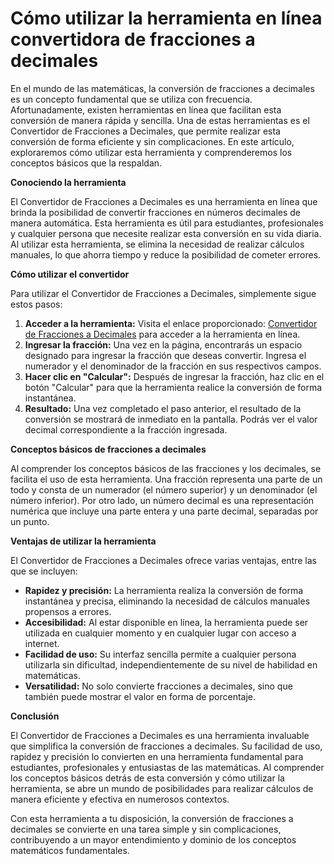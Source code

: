 Cómo utilizar la herramienta en línea convertidora de fracciones a decimales
============================================================================

En el mundo de las matemáticas, la conversión de fracciones a decimales es un concepto fundamental que se utiliza con frecuencia. Afortunadamente, existen herramientas en línea que facilitan esta conversión de manera rápida y sencilla. Una de estas herramientas es el Convertidor de Fracciones a Decimales, que permite realizar esta conversión de forma eficiente y sin complicaciones. En este artículo, exploraremos cómo utilizar esta herramienta y comprenderemos los conceptos básicos que la respaldan.

**Conociendo la herramienta**

El Convertidor de Fracciones a Decimales es una herramienta en línea que brinda la posibilidad de convertir fracciones en números decimales de manera automática. Esta herramienta es útil para estudiantes, profesionales y cualquier persona que necesite realizar esta conversión en su vida diaria. Al utilizar esta herramienta, se elimina la necesidad de realizar cálculos manuales, lo que ahorra tiempo y reduce la posibilidad de cometer errores.

**Cómo utilizar el convertidor**

Para utilizar el Convertidor de Fracciones a Decimales, simplemente sigue estos pasos:

1. **Acceder a la herramienta:** Visita el enlace proporcionado: [Convertidor de Fracciones a Decimales](https://www.onlinecalculatorsfree.com/es/convert/fraction-to-decimal.html) para acceder a la herramienta en línea.
2. **Ingresar la fracción:** Una vez en la página, encontrarás un espacio designado para ingresar la fracción que deseas convertir. Ingresa el numerador y el denominador de la fracción en sus respectivos campos.
3. **Hacer clic en "Calcular":** Después de ingresar la fracción, haz clic en el botón "Calcular" para que la herramienta realice la conversión de forma instantánea.
4. **Resultado:** Una vez completado el paso anterior, el resultado de la conversión se mostrará de inmediato en la pantalla. Podrás ver el valor decimal correspondiente a la fracción ingresada.

**Conceptos básicos de fracciones a decimales**

Al comprender los conceptos básicos de las fracciones y los decimales, se facilita el uso de esta herramienta. Una fracción representa una parte de un todo y consta de un numerador (el número superior) y un denominador (el número inferior). Por otro lado, un número decimal es una representación numérica que incluye una parte entera y una parte decimal, separadas por un punto.

**Ventajas de utilizar la herramienta**

El Convertidor de Fracciones a Decimales ofrece varias ventajas, entre las que se incluyen:

- **Rapidez y precisión:** La herramienta realiza la conversión de forma instantánea y precisa, eliminando la necesidad de cálculos manuales propensos a errores.
- **Accesibilidad:** Al estar disponible en línea, la herramienta puede ser utilizada en cualquier momento y en cualquier lugar con acceso a internet.
- **Facilidad de uso:** Su interfaz sencilla permite a cualquier persona utilizarla sin dificultad, independientemente de su nivel de habilidad en matemáticas.
- **Versatilidad:** No solo convierte fracciones a decimales, sino que también puede mostrar el valor en forma de porcentaje.

**Conclusión**

El Convertidor de Fracciones a Decimales es una herramienta invaluable que simplifica la conversión de fracciones a decimales. Su facilidad de uso, rapidez y precisión lo convierten en una herramienta fundamental para estudiantes, profesionales y entusiastas de las matemáticas. Al comprender los conceptos básicos detrás de esta conversión y cómo utilizar la herramienta, se abre un mundo de posibilidades para realizar cálculos de manera eficiente y efectiva en numerosos contextos.

Con esta herramienta a tu disposición, la conversión de fracciones a decimales se convierte en una tarea simple y sin complicaciones, contribuyendo a un mayor entendimiento y dominio de los conceptos matemáticos fundamentales.